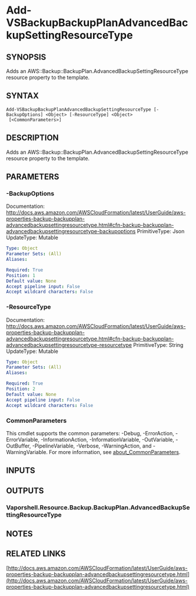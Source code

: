 # Add-VSBackupBackupPlanAdvancedBackupSettingResourceType

## SYNOPSIS
Adds an AWS::Backup::BackupPlan.AdvancedBackupSettingResourceType resource property to the template.

## SYNTAX

```
Add-VSBackupBackupPlanAdvancedBackupSettingResourceType [-BackupOptions] <Object> [-ResourceType] <Object>
 [<CommonParameters>]
```

## DESCRIPTION
Adds an AWS::Backup::BackupPlan.AdvancedBackupSettingResourceType resource property to the template.

## PARAMETERS

### -BackupOptions
Documentation: http://docs.aws.amazon.com/AWSCloudFormation/latest/UserGuide/aws-properties-backup-backupplan-advancedbackupsettingresourcetype.html#cfn-backup-backupplan-advancedbackupsettingresourcetype-backupoptions
PrimitiveType: Json
UpdateType: Mutable

```yaml
Type: Object
Parameter Sets: (All)
Aliases:

Required: True
Position: 1
Default value: None
Accept pipeline input: False
Accept wildcard characters: False
```

### -ResourceType
Documentation: http://docs.aws.amazon.com/AWSCloudFormation/latest/UserGuide/aws-properties-backup-backupplan-advancedbackupsettingresourcetype.html#cfn-backup-backupplan-advancedbackupsettingresourcetype-resourcetype
PrimitiveType: String
UpdateType: Mutable

```yaml
Type: Object
Parameter Sets: (All)
Aliases:

Required: True
Position: 2
Default value: None
Accept pipeline input: False
Accept wildcard characters: False
```

### CommonParameters
This cmdlet supports the common parameters: -Debug, -ErrorAction, -ErrorVariable, -InformationAction, -InformationVariable, -OutVariable, -OutBuffer, -PipelineVariable, -Verbose, -WarningAction, and -WarningVariable. For more information, see [about_CommonParameters](http://go.microsoft.com/fwlink/?LinkID=113216).

## INPUTS

## OUTPUTS

### Vaporshell.Resource.Backup.BackupPlan.AdvancedBackupSettingResourceType
## NOTES

## RELATED LINKS

[http://docs.aws.amazon.com/AWSCloudFormation/latest/UserGuide/aws-properties-backup-backupplan-advancedbackupsettingresourcetype.html](http://docs.aws.amazon.com/AWSCloudFormation/latest/UserGuide/aws-properties-backup-backupplan-advancedbackupsettingresourcetype.html)

